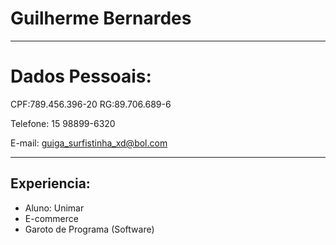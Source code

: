 # Guilherme Bernardes 

---

# Dados Pessoais:

CPF:789.456.396-20
RG:89.706.689-6

Telefone: 15 98899-6320

E-mail: guiga_surfistinha_xd@bol.com

---

## Experiencia:

- Aluno: Unimar
- E-commerce
- Garoto de Programa (Software)
